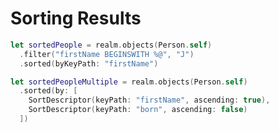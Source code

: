 Sorting Results
===============

```swift
let sortedPeople = realm.objects(Person.self)
  .filter("firstName BEGINSWITH %@", "J")
  .sorted(byKeyPath: "firstName")
```

```swift
let sortedPeopleMultiple = realm.objects(Person.self)
  .sorted(by: [
    SortDescriptor(keyPath: "firstName", ascending: true),
    SortDescriptor(keyPath: "born", ascending: false)
  ])
```
